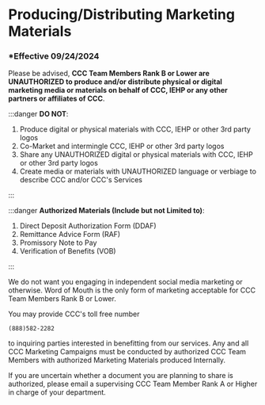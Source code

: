 # Producing/Distributing Marketing Materials

### \*Effective 09/24/2024

Please be advised, **CCC Team Members Rank B or Lower are UNAUTHORIZED to produce and/or distribute physical
or digital marketing media or materials on behalf of CCC, IEHP or any other partners or affiliates of CCC**.

:::danger **DO NOT**:

1. Produce digital or physical materials with CCC, IEHP or other 3rd party logos
2. Co-Market and intermingle CCC, IEHP or other 3rd party logos
3. Share any UNAUTHORIZED digital or physical materials with CCC, IEHP or other 3rd party logos
4. Create media or materials with UNAUTHORIZED language or verbiage to describe CCC and/or CCC's Services

:::

:::danger **Authorized Materials (Include but not Limited to)**:

1. Direct Deposit Authorization Form (DDAF)
2. Remittance Advice Form (RAF)
3. Promissory Note to Pay
4. Verification of Benefits (VOB)

:::

We do not want you engaging in independent social media marketing or otherwise. Word of Mouth is the only form
of marketing acceptable for CCC Team Members Rank B or Lower.

You may provide CCC's toll free number

```
(888)582-2282
```

to inquiring parties interested in benefitting from our services. Any and all CCC Marketing Campaigns must be conducted
by authorized CCC Team Members with authorized Marketing Materials produced Internally.

If you are uncertain whether a document you are planning to share is authorized, please email a
supervising CCC Team Member Rank A or Higher in charge of your department.
